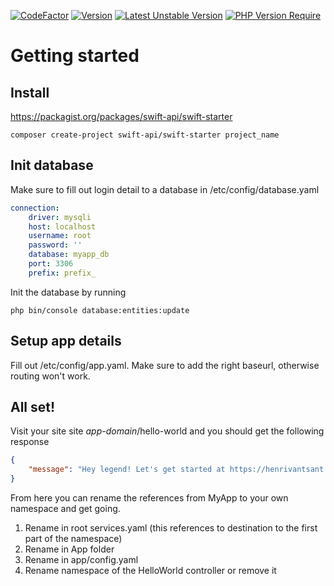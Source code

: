 [![CodeFactor](https://www.codefactor.io/repository/github/swiftapi/swift-starter/badge)](https://www.codefactor.io/repository/github/swiftapi/swift-starter)
[![Version](http://poser.pugx.org/swift-api/swift-starter/version)](https://packagist.org/packages/swift-api/swift-starter)
[![Latest Unstable Version](http://poser.pugx.org/swift-api/swift-starter/v/unstable)](https://packagist.org/packages/swift-api/swift-starter)
[![PHP Version Require](http://poser.pugx.org/swift-api/swift-starter/require/php)](https://packagist.org/packages/swift-api/swift-starter)

# Getting started


## Install
https://packagist.org/packages/swift-api/swift-starter
```shell
composer create-project swift-api/swift-starter project_name
```

## Init database
Make sure to fill out login detail to a database in /etc/config/database.yaml
```yaml
connection:
    driver: mysqli
    host: localhost
    username: root
    password: ''
    database: myapp_db
    port: 3306
    prefix: prefix_
```
Init the database by running 
```shell
php bin/console database:entities:update
```

## Setup app details
Fill out /etc/config/app.yaml. Make sure to add the right baseurl, otherwise routing won't work.

## All set!
Visit your site site _app-domain_/hello-world and you should get the following response
```json
{
    "message": "Hey legend! Let's get started at https://henrivantsant.github.io/swift-docs/"
}
```

From here you can rename the references from MyApp to your own namespace and get going.
1. Rename in root services.yaml (this references to destination to the first part of the namespace)
2. Rename in App folder
3. Rename in app/config.yaml
4. Rename namespace of the HelloWorld controller or remove it
